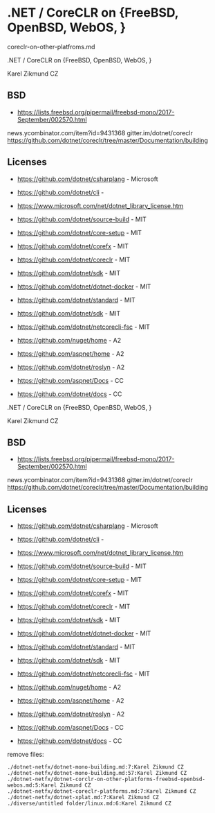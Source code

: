 # .NET / CoreCLR on {FreeBSD, OpenBSD, WebOS, }

coreclr-on-other-platfroms.md


.NET / CoreCLR on {FreeBSD, OpenBSD, WebOS, }

Karel Zikmund CZ


## BSD

*   https://lists.freebsd.org/pipermail/freebsd-mono/2017-September/002570.html

news.ycombinator.com/item?id=9431368
gitter.im/dotnet/coreclr
https://github.com/dotnet/coreclr/tree/master/Documentation/building

## Licenses

*   https://github.com/dotnet/csharplang - Microsoft

*   https://github.com/dotnet/cli -

*   https://www.microsoft.com/net/dotnet_library_license.htm

*   https://github.com/dotnet/source-build - MIT

*   https://github.com/dotnet/core-setup - MIT

*   https://github.com/dotnet/corefx - MIT

*   https://github.com/dotnet/coreclr - MIT

*   https://github.com/dotnet/sdk - MIT

*   https://github.com/dotnet/dotnet-docker - MIT

*   https://github.com/dotnet/standard - MIT

*   https://github.com/dotnet/sdk - MIT

*   https://github.com/dotnet/netcorecli-fsc - MIT

*   https://github.com/nuget/home - A2

*   https://github.com/aspnet/home - A2

*   https://github.com/dotnet/roslyn - A2

*   https://github.com/aspnet/Docs - CC

*   https://github.com/dotnet/docs - CC






.NET / CoreCLR on {FreeBSD, OpenBSD, WebOS, }

Karel Zikmund CZ


## BSD

*   https://lists.freebsd.org/pipermail/freebsd-mono/2017-September/002570.html

news.ycombinator.com/item?id=9431368
gitter.im/dotnet/coreclr
https://github.com/dotnet/coreclr/tree/master/Documentation/building

## Licenses

*   https://github.com/dotnet/csharplang - Microsoft

*   https://github.com/dotnet/cli -

*   https://www.microsoft.com/net/dotnet_library_license.htm

*   https://github.com/dotnet/source-build - MIT

*   https://github.com/dotnet/core-setup - MIT

*   https://github.com/dotnet/corefx - MIT

*   https://github.com/dotnet/coreclr - MIT

*   https://github.com/dotnet/sdk - MIT

*   https://github.com/dotnet/dotnet-docker - MIT

*   https://github.com/dotnet/standard - MIT

*   https://github.com/dotnet/sdk - MIT

*   https://github.com/dotnet/netcorecli-fsc - MIT

*   https://github.com/nuget/home - A2

*   https://github.com/aspnet/home - A2

*   https://github.com/dotnet/roslyn - A2

*   https://github.com/aspnet/Docs - CC

*   https://github.com/dotnet/docs - CC


remove files:

```
./dotnet-netfx/dotnet-mono-building.md:7:Karel Zikmund CZ
./dotnet-netfx/dotnet-mono-building.md:57:Karel Zikmund CZ
./dotnet-netfx/dotnet-corclr-on-other-platforms-freebsd-openbsd-webos.md:5:Karel Zikmund CZ
./dotnet-netfx/dotnet-coreclr-platforms.md:7:Karel Zikmund CZ
./dotnet-netfx/dotnet-xplat.md:7:Karel Zikmund CZ
./diverse/untitled folder/linux.md:6:Karel Zikmund CZ
```
